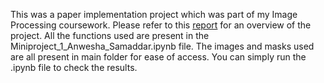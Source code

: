 This was a paper implementation project which was part of my Image Processing coursework. Please refer to this [report](https://github.com/1998anwesha/Inpainting_large_object_removal/blob/main/MiniProject_1_Report_Anwesha_Samaddar.pdf) for an overview of the project.
All the functions used are present in the Miniproject_1_Anwesha_Samaddar.ipynb file. The images and masks used are all present in main folder for ease of access. You can simply run the .ipynb file to check the results.
